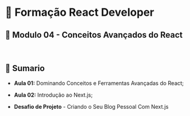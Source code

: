 # 📌 **Formação React Developer**
## 📝 **Modulo 04 - Conceitos Avançados do React**

<br>

## 📎 **Sumario**
- **Aula 01:** Dominando Conceitos e Ferramentas Avançadas do React;

- **Aula 02:** Introdução ao Next.js;

- **Desafio de Projeto** - Criando o Seu Blog Pessoal Com Next.js